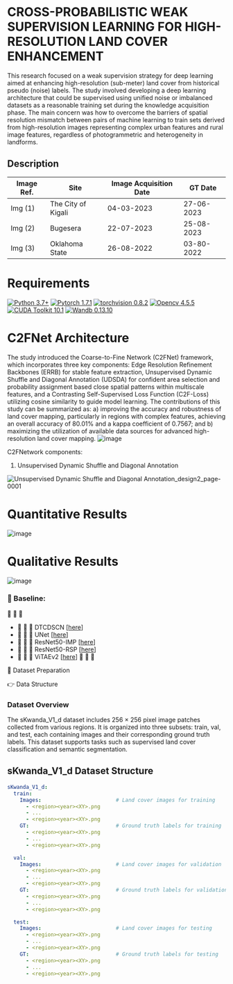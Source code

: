  # CROSS-PROBABILISTIC WEAK SUPERVISION LEARNING FOR HIGH-RESOLUTION LAND COVER ENHANCEMENT 
This research focused on a weak supervision strategy for deep learning aimed at enhancing high-resolution (sub-meter) land cover from historical pseudo (noise) labels. The study involved developing a deep learning architecture that could be supervised
using unified noise or imbalanced datasets as a reasonable training set during the knowledge acquisition phase. The main concern was how to overcome the barriers of spatial resolution mismatch between pairs of
machine learning to train sets derived from high-resolution images representing complex urban features and rural image features, regardless of photogrammetric and heterogeneity in landforms.

## Description


| Image Ref. |      Site     | Image Acquisition Date  |   GT Date   |
| ---------- | ------------- | ----------- | ------------ | 
|   Img (1)  |   The City of Kigali  |  04-03-2023 |  27-06-2023 |
|   Img (2)  |      Bugesera        |  22-07-2023  |  25-08-2023  |  
|   Img (3)  |   Oklahoma State    |  26-08-2022  |  03-80-2022  |  


# Requirements 


[![Python 3.7+](https://img.shields.io/badge/Python-3.7+-blue.svg)](https://www.python.org/downloads/release/python-376/) 
[![Pytorch 1.7.1](https://img.shields.io/badge/Pytorch-1.7.1-blue.svg)](https://pytorch.org/get-started/previous-versions/)
[![torchvision 0.8.2](https://img.shields.io/badge/torchvision-0.8.2-blue.svg)](https://pypi.org/project/torchvision/0.8.2/)
[![Opencv 4.5.5](https://img.shields.io/badge/Opencv-4.5.5-blue.svg)](https://opencv.org/opencv-4-5-5/)
[![CUDA Toolkit 10.1](https://img.shields.io/badge/CUDA-10.1-blue.svg)](https://developer.nvidia.com/cuda-10.1-download-archive-base)
[![Wandb 0.13.10](https://img.shields.io/badge/Wandb-0.13.10-blue.svg)](https://pypi.org/project/wandb/)


# C2FNet Architecture

The study introduced the Coarse-to-Fine Network (C2FNet) framework, which incorporates three key components: Edge Resolution Refinement Backbones (ERRB) for stable feature extraction, Unsupervised Dynamic Shuffle and Diagonal Annotation (UDSDA) for confident area selection and probability assignment based close spatial patterns within multiscale features, and a Contrasting Self-Supervised Loss Function (C2F-Loss) utilizing cosine similarity to guide model learning. The contributions of this study can be summarized as: a) improving the accuracy and robustness of land cover mapping, particularly in regions with complex features, achieving an overall accuracy of 80.01% and a kappa coefficient of 0.7567; and b) maximizing the utilization of available data sources for advanced high-resolution land cover mapping. 
![image](https://github.com/user-attachments/assets/3e163c08-adcd-47ed-9384-504fdadf38f7)

C2FNetwork components:
1. Unsupervised Dynamic Shuffle and Diagonal Annotation
   
![Unsupervised Dynamic Shuffle and Diagonal Annotation_design2_page-0001](https://github.com/user-attachments/assets/d5fcada2-69cc-4545-8aa4-332b9c762795)


# Quantitative Results

![image](https://github.com/user-attachments/assets/64e7d529-28c5-49df-9639-8c562fcab3f2)

# Qualitative Results
![image](https://github.com/user-attachments/assets/8b8f1148-e7b7-46ad-bf9b-31f2b3340ebd)

### 🔭 Baseline:

📖 📖 📖 
- :open_book:	:open_book:	 :open_book: DTCDSCN [[here](https://www.sciencedirect.com/science/article/abs/pii/S0924271622002180)]
- :open_book:	:open_book:	 :open_book: UNet [[here](https://www.int-arch-photogramm-remote-sens-spatial-inf-sci.net/XLIV-4-W3-2020/215/2020/)]
- :open_book:	:open_book:	 :open_book: ResNet50-IMP [[here](https://openaccess.thecvf.com/content_cvpr_2016/papers/He_Deep_Residual_Learning_CVPR_2016_paper.pdf)]
- :open_book:	:open_book:	 :open_book: ResNet50-RSP [[here](https://ieeexplore.ieee.org/abstract/document/9782149)]
- :open_book:	:open_book:	 :open_book: ViTAEv2 [[here](https://arxiv.org/pdf/2202.10108.pdf)]
📖 📖 📖


💬 Dataset Preparation


👉 Data Structure
### Dataset Overview
The sKwanda_V1_d dataset includes 256 × 256 pixel image patches collected from various regions. It is organized into three subsets: train, val, and test, each containing images and their corresponding ground truth labels. This dataset supports tasks such as supervised land cover classification and semantic segmentation.
## sKwanda_V1_d Dataset Structure

```yaml
sKwanda_V1_d:
  train:
    Images:                        # Land cover images for training
      - <region><year><XY>.png
      - ...
      - <region><year><XY>.png
    GT:                            # Ground truth labels for training
      - <region><year><XY>.png
      - ...
      - <region><year><XY>.png

  val:
    Images:                        # Land cover images for validation
      - <region><year><XY>.png
      - ...
      - <region><year><XY>.png
    GT:                            # Ground truth labels for validation
      - <region><year><XY>.png
      - ...
      - <region><year><XY>.png

  test:
    Images:                        # Land cover images for testing
      - <region><year><XY>.png
      - ...
      - <region><year><XY>.png
    GT:                            # Ground truth labels for testing
      - <region><year><XY>.png
      - ...
      - <region><year><XY>.png

